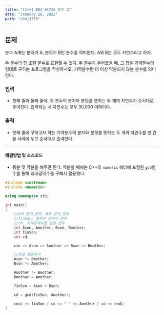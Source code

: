 ```yaml
---
title: "[C++] BOJ #1735 분수 합"
date: "January 26, 2022"
path: "/boj1735"
---
```


## 문제

분수 A/B는 분자가 A, 분모가 B인 분수를 의미한다. A와 B는 모두 자연수라고 하자.

두 분수의 합 또한 분수로 표현할 수 있다. 두 분수가 주어졌을 때, 그 합을 기약분수의 형태로 구하는 프로그램을 작성하시오. 기약분수란 더 이상 약분되지 않는 분수를 의미한다.

### 입력

- 첫째 줄과 둘째 줄에, 각 분수의 분자와 분모를 뜻하는 두 개의 자연수가 순서대로 주어진다. 입력되는 네 자연수는 모두 30,000 이하이다.

### 출력

- 첫째 줄에 구하고자 하는 기약분수의 분자와 분모를 뜻하는 두 개의 자연수를 빈 칸을 사이에 두고 순서대로 출력한다.

<hr />

#### 해결방법 및 소스코드

- 통분 및 약분을 해주면 된다. 약분할 때에는 C++의 `numeric` 헤더에 포함된 `gcd`함수를 통해 최대공약수를 구해서 활용했다.

```cpp
#include <iostream>
#include <numeric>

using namespace std;

int main()
{
    //A의 분자,분모, B의 분자,분모
    //finSon: 통분한 분수의 분자
    //cd: 최대공약수를 담을 변수
    int Ason, Amother, Bson, Bmother;
    int finSon;
    int cd;

    cin >> Ason >> Amother >> Bson >> Bmother;

    //분모 통일하기
    Ason *= Bmother;
    Bson *= Amother;

    Amother *= Bmother;
    Bmother = Amother;

    finSon = Ason + Bson;

    cd = gcd(finSon, Amother);

    cout << finSon / cd << " " << Amother / cd << endl;
}
```

